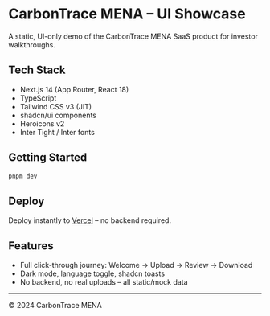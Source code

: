 # CarbonTrace MENA – UI Showcase

A static, UI-only demo of the CarbonTrace MENA SaaS product for investor walkthroughs.

## Tech Stack
- Next.js 14 (App Router, React 18)
- TypeScript
- Tailwind CSS v3 (JIT)
- shadcn/ui components
- Heroicons v2
- Inter Tight / Inter fonts

## Getting Started

```sh
pnpm dev
```

## Deploy

Deploy instantly to [Vercel](https://vercel.com/) – no backend required.

## Features
- Full click-through journey: Welcome → Upload → Review → Download
- Dark mode, language toggle, shadcn toasts
- No backend, no real uploads – all static/mock data

---

© 2024 CarbonTrace MENA
